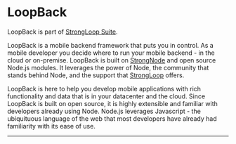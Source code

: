 # LoopBack

LoopBack is part of [StrongLoop Suite](http://www.strongloop.com/strongloop-suite).

LoopBack is a mobile backend framework that puts you in control.  As
a mobile developer you decide where to run your mobile backend - in
the cloud or on-premise.
LoopBack is built on [StrongNode](http://www.strongloop.com/strongnode) and open source Node.js
modules. It leverages the power of Node, the community that
stands behind Node, and the support that [StrongLoop](http://www.strongloop.com)
offers.

LoopBack is here to help you develop mobile applications with rich
functionality and data that is in your datacenter and the cloud.
Since LoopBack is built on open source, it is highly extensible and
familiar with developers already using Node.
Node.js leverages Javascript - the ubiquituous language of the web
that most developers have already had familiarity with its ease of
use.

---
